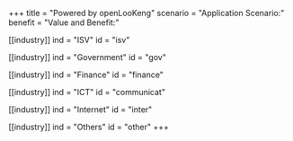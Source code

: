 +++
title = "Powered by openLooKeng"
scenario = "Application Scenario:"
benefit = "Value and Benefit:"

[[industry]]
ind = "ISV"
id = "isv"

[[industry]]
ind = "Government"
id = "gov"

[[industry]]
ind = "Finance"
id = "finance"

[[industry]]
ind = "ICT"
id = "communicat"

[[industry]]
ind = "Internet"
id = "inter"

[[industry]]
ind = "Others"
id = "other"
+++